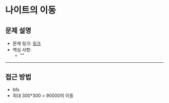 # 나이트의 이동

## 문제 설명
- 문제 링크: [링크](https://www.acmicpc.net/problem/7562)
- 핵심 사항:
  - ""
---

## 접근 방법
- bfs
- 최대 300*300 = 90000의 이동